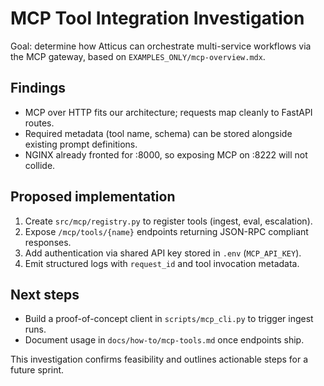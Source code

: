 # MCP Tool Integration Investigation

Goal: determine how Atticus can orchestrate multi-service workflows via the MCP
gateway, based on `EXAMPLES_ONLY/mcp-overview.mdx`.

## Findings

- MCP over HTTP fits our architecture; requests map cleanly to FastAPI routes.
- Required metadata (tool name, schema) can be stored alongside existing prompt
  definitions.
- NGINX already fronted for :8000, so exposing MCP on :8222 will not collide.

## Proposed implementation

1. Create `src/mcp/registry.py` to register tools (ingest, eval, escalation).
2. Expose `/mcp/tools/{name}` endpoints returning JSON-RPC compliant responses.
3. Add authentication via shared API key stored in `.env` (`MCP_API_KEY`).
4. Emit structured logs with `request_id` and tool invocation metadata.

## Next steps

- Build a proof-of-concept client in `scripts/mcp_cli.py` to trigger ingest
  runs.
- Document usage in `docs/how-to/mcp-tools.md` once endpoints ship.

This investigation confirms feasibility and outlines actionable steps for a
future sprint.
